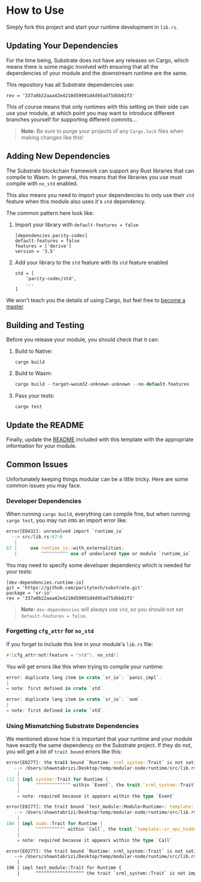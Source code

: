 # How to Use

Simply fork this project and start your runtime development in `lib.rs`.

## Updating Your Dependencies

For the time being, Substrate does not have any releases on Cargo, which means there is some magic involved with ensuring that all the dependencies of your module and the downstream runtime are the same.

This repository has all Substrate dependencies use:

```
rev = '337a0b22aaa42e4210d59091d4d95ad75dbb02f3'
```

This of course means that only runtimes with this setting on their side can use your module, at which point you may want to introduce different branches yourself for supporting different commits... 

> **Note:** Be sure to purge your projects of any `Cargo.lock` files when making changes like this!

## Adding New Dependencies

The Substrate blockchain framework can support any Rust libraries that can compile to Wasm. In general, this means that the libraries you use must compile with `no_std` enabled.

This also means you need to import your dependencies to only use their `std` feature when this module also uses it's `std` dependency.

The common pattern here look like:

1. Import your library with `default-features = false`

    ```
    [dependencies.parity-codec]
    default-features = false
    features = ['derive']
    version = '3.5'
    ```

2. Add your library to the `std` feature with its `std` feature enabled

    ```
    std = [
        'parity-codec/std',
        ...
    ]
    ```

We won't teach you the details of using Cargo, but feel free to [become a master](https://doc.rust-lang.org/cargo/).

## Building and Testing

Before you release your module, you should check that it can:

1. Build to Native:

    ```
    cargo build
    ```

2. Build to Wasm:

    ```rust
    cargo build --target=wasm32-unknown-unknown --no-default-features
    ```

3. Pass your tests:

    ```
    cargo test
    ```

## Update the README

Finally, update the [README](README.md) included with this template with the appropriate information for your module.

## Common Issues

Unfortunately keeping things modular can be a little tricky. Here are some common issues you may face.

### Developer Dependencies

When running `cargo build`, everything can compile fine, but when running `cargo test`, you may run into an import error like:

```rust
error[E0432]: unresolved import `runtime_io`
  --> src/lib.rs:67:6
   |
67 |     use runtime_io::with_externalities;
   |         ^^^^^^^^^^ use of undeclared type or module `runtime_io`
```

You may need to specify some developer dependency which is needed for your tests:

```
[dev-dependencies.runtime-io]
git = 'https://github.com/paritytech/substrate.git'
package = 'sr-io'
rev = '337a0b22aaa42e4210d59091d4d95ad75dbb02f3'
```

> **Note:** `dev-dependencies` will always use `std`, so you should not set `default-features = false`.

### Forgetting `cfg_attr` for `no_std`

If you forget to include this line in your module's `lib.rs` file:

```rust
#![cfg_attr(not(feature = "std"), no_std)]
```

You will get errors like this when trying to compile your runtime:

```rust
error: duplicate lang item in crate `sr_io`: `panic_impl`.
|
= note: first defined in crate `std`.

error: duplicate lang item in crate `sr_io`: `oom`.
|
= note: first defined in crate `std`.
```

### Using Mismatching Substrate Dependencies

We mentioned above how it is important that your runtime and your module have exactly the same dependency on the Substrate project. If they do not, you will get a lot of `trait bound` errors like this:

```rust
error[E0277]: the trait bound `Runtime: srml_system::Trait` is not satisfied in `Event`
   --> /Users/shawntabrizi/Desktop/temp/modular-node/runtime/src/lib.rs:112:6
    |
112 | impl system::Trait for Runtime {
    |      ^^^^^^^^^^^^^ within `Event`, the trait `srml_system::Trait` is not implemented for `Runtime`
    |
    = note: required because it appears within the type `Event`

error[E0277]: the trait bound `test_module::Module<Runtime>: template::sr_api_hidden_includes_decl_storage::hidden_include::Callable` is not satisfied in `Call`
   --> /Users/shawntabrizi/Desktop/temp/modular-node/runtime/src/lib.rs:184:6
    |
184 | impl sudo::Trait for Runtime {
    |      ^^^^^^^^^^^ within `Call`, the trait `template::sr_api_hidden_includes_decl_storage::hidden_include::Callable` is not implemented for `test_module::Module<Runtime>`
    |
    = note: required because it appears within the type `Call`

error[E0277]: the trait bound `Runtime: srml_system::Trait` is not satisfied
   --> /Users/shawntabrizi/Desktop/temp/modular-node/runtime/src/lib.rs:196:6
    |
196 | impl test_module::Trait for Runtime {
    |      ^^^^^^^^^^^^^^^^^^ the trait `srml_system::Trait` is not implemented for `Runtime`
```
